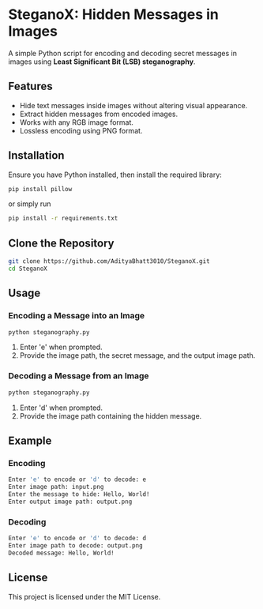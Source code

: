 # SteganoX: Hidden Messages in Images

A simple Python script for encoding and decoding secret messages in images using **Least Significant Bit (LSB) steganography**.

## Features
- Hide text messages inside images without altering visual appearance.
- Extract hidden messages from encoded images.
- Works with any RGB image format.
- Lossless encoding using PNG format.

## Installation
Ensure you have Python installed, then install the required library:
```bash
pip install pillow
```

or simply run
```bash
pip install -r requirements.txt
```

## Clone the Repository
```bash
git clone https://github.com/AdityaBhatt3010/SteganoX.git
cd SteganoX
```

## Usage
### Encoding a Message into an Image
```bash
python steganography.py
```
1. Enter 'e' when prompted.
2. Provide the image path, the secret message, and the output image path.

### Decoding a Message from an Image
```bash
python steganography.py
```
1. Enter 'd' when prompted.
2. Provide the image path containing the hidden message.

## Example
### Encoding
```bash
Enter 'e' to encode or 'd' to decode: e
Enter image path: input.png
Enter the message to hide: Hello, World!
Enter output image path: output.png
```
### Decoding
```bash
Enter 'e' to encode or 'd' to decode: d
Enter image path to decode: output.png
Decoded message: Hello, World!
```

## License
This project is licensed under the MIT License.
